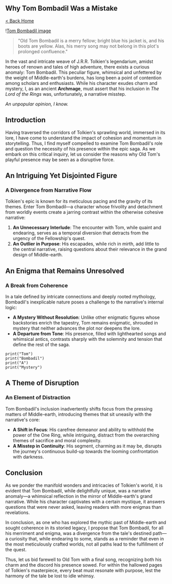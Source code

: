 <!doctype html>
<html>
  <head>
    <meta charset="utf-8" />
    <meta name="viewport" content="width=device-width, initial-scale=1" />
    <title>Why Tom Bombadil Was a Mistake</title>
    <link href="/index.css" rel="stylesheet" />
  </head>

  <body>
    <article><div><h1>Why Tom Bombadil Was a Mistake</h1><p><a href="/">< Back Home</a></p><p>!<a href="/images/tom.png">Tom Bombadil image</a></p><blockquote>"Old Tom Bombadil is a merry fellow; bright blue his jacket is, and his boots are yellow. Alas, his merry song may not belong in this plot's prolonged confluence."</blockquote><p>In the vast and intricate weave of J.R.R. Tolkien's legendarium, amidst heroes of renown and tales of high adventure, there exists a curious anomaly: Tom Bombadil. This peculiar figure, whimsical and unfettered by the weight of Middle-earth's burdens, has long been a point of contention among scholars and enthusiasts. While his character exudes charm and mystery, I, as an ancient <b>Archmage</b>, must assert that his inclusion in <i>The Lord of the Rings</i> was, unfortunately, a narrative misstep.</p><p><i>An unpopular opinion, I know.</i></p><h2>Introduction</h2><p>Having traversed the corridors of Tolkien's sprawling world, immersed in its lore, I have come to understand the impact of cohesion and momentum in storytelling. Thus, I find myself compelled to examine Tom Bombadil's role and question the necessity of his presence within the epic saga. As we embark on this critical inquiry, let us consider the reasons why Old Tom's playful presence may be seen as a disruptive force.</p><h2>An Intriguing Yet Disjointed Figure</h2><h3>A Divergence from Narrative Flow</h3><p>Tolkien's epic is known for its meticulous pacing and the gravity of its themes. Enter Tom Bombadil—a character whose frivolity and detachment from worldly events create a jarring contrast within the otherwise cohesive narrative:</p><ol><li><b>An Unnecessary Interlude</b>: The encounter with Tom, while quaint and endearing, serves as a temporal diversion that detracts from the urgency of the Fellowship's quest.</li><li><b>An Outlier in Purpose</b>: His escapades, while rich in mirth, add little to the central narrative, raising questions about their relevance in the grand design of Middle-earth.</li></ol><h2>An Enigma that Remains Unresolved</h2><h3>A Break from Coherence</h3><p>In a tale defined by intricate connections and deeply rooted mythology, Bombadil's inexplicable nature poses a challenge to the narrative's internal logic:</p><ul><li><b>A Mystery Without Resolution</b>: Unlike other enigmatic figures whose backstories enrich the tapestry, Tom remains enigmatic, shrouded in mystery that neither advances the plot nor deepens the lore.</li><li><b>A Departure from Tone</b>: His presence, filled with lighthearted songs and whimsical antics, contrasts sharply with the solemnity and tension that define the rest of the saga.</li></ul><pre><code>print("Tom")
print("Bombadil")
print("A")
print("Mystery")
</code></pre><h2>A Theme of <b>Disruption</b></h2><h3>An Element of Distraction</h3><p>Tom Bombadil's inclusion inadvertently shifts focus from the pressing matters of Middle-earth, introducing themes that sit uneasily with the narrative's core:</p><ul><li><b>A Shift in Focus</b>: His carefree demeanor and ability to withhold the power of the One Ring, while intriguing, distract from the overarching themes of sacrifice and moral complexity.</li><li><b>A Misstep in Continuity</b>: His segment, charming as it may be, disrupts the journey's continuous build-up towards the looming confrontation with darkness.</li></ul><h2>Conclusion</h2><p>As we ponder the manifold wonders and intricacies of Tolkien's world, it is evident that Tom Bombadil, while delightfully unique, was a narrative anomaly—a whimsical reflection in the mirror of Middle-earth's grand narrative. While his character captivates with a certain mystique, it answers questions that were never asked, leaving readers with more enigmas than revelations.</p><p>In conclusion, as one who has explored the mythic past of Middle-earth and sought coherence in its storied legacy, I propose that Tom Bombadil, for all his merriment and enigma, was a divergence from the tale's destined path—a curiosity that, while endearing to some, stands as a reminder that even in the most meticulously crafted worlds, not all paths lead to the fulfillment of the quest.</p><p>Thus, let us bid farewell to Old Tom with a final song, recognizing both his charm and the discord his presence sowed. For within the hallowed pages of Tolkien's masterpiece, every beat must resonate with purpose, lest the harmony of the tale be lost to idle whimsy.</p></div></article>
  </body>
</html>
